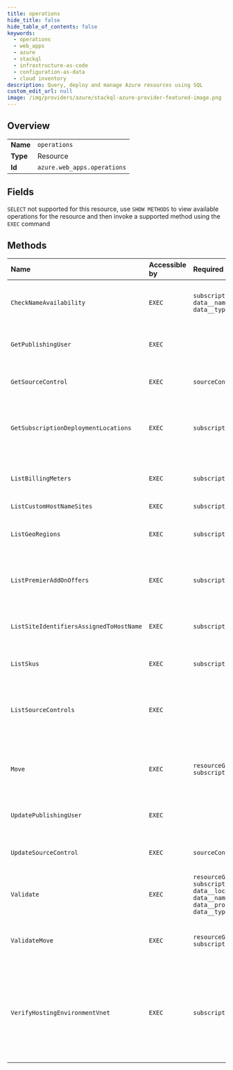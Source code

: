```yaml
---
title: operations
hide_title: false
hide_table_of_contents: false
keywords:
  - operations
  - web_apps
  - azure    
  - stackql
  - infrastructure-as-code
  - configuration-as-data
  - cloud inventory
description: Query, deploy and manage Azure resources using SQL
custom_edit_url: null
image: /img/providers/azure/stackql-azure-provider-featured-image.png
---
```

  
    

## Overview
<table><tbody>
<tr><td><b>Name</b></td><td><code>operations</code></td></tr>
<tr><td><b>Type</b></td><td>Resource</td></tr>
<tr><td><b>Id</b></td><td><code>azure.web_apps.operations</code></td></tr>
</tbody></table>

## Fields
`SELECT` not supported for this resource, use `SHOW METHODS` to view available operations for the resource and then invoke a supported method using the `EXEC` command  
## Methods
| Name | Accessible by | Required Params | Description |
|:-----|:--------------|:----------------|:------------|
| `CheckNameAvailability` | `EXEC` | `subscriptionId, data__name, data__type` | Description for Check if a resource name is available. |
| `GetPublishingUser` | `EXEC` |  | Description for Gets publishing user |
| `GetSourceControl` | `EXEC` | `sourceControlType` | Description for Gets source control token |
| `GetSubscriptionDeploymentLocations` | `EXEC` | `subscriptionId` | Description for Gets list of available geo regions plus ministamps |
| `ListBillingMeters` | `EXEC` | `subscriptionId` | Description for Gets a list of meters for a given location. |
| `ListCustomHostNameSites` | `EXEC` | `subscriptionId` |  |
| `ListGeoRegions` | `EXEC` | `subscriptionId` | Description for Get a list of available geographical regions. |
| `ListPremierAddOnOffers` | `EXEC` | `subscriptionId` | Description for List all premier add-on offers. |
| `ListSiteIdentifiersAssignedToHostName` | `EXEC` | `subscriptionId` | Description for List all apps that are assigned to a hostname. |
| `ListSkus` | `EXEC` | `subscriptionId` | Description for List all SKUs. |
| `ListSourceControls` | `EXEC` |  | Description for Gets the source controls available for Azure websites. |
| `Move` | `EXEC` | `resourceGroupName, subscriptionId` | Description for Move resources between resource groups. |
| `UpdatePublishingUser` | `EXEC` |  | Description for Updates publishing user |
| `UpdateSourceControl` | `EXEC` | `sourceControlType` | Description for Updates source control token |
| `Validate` | `EXEC` | `resourceGroupName, subscriptionId, data__location, data__name, data__properties, data__type` | Description for Validate if a resource can be created. |
| `ValidateMove` | `EXEC` | `resourceGroupName, subscriptionId` | Description for Validate whether a resource can be moved. |
| `VerifyHostingEnvironmentVnet` | `EXEC` | `subscriptionId` | Description for Verifies if this VNET is compatible with an App Service Environment by analyzing the Network Security Group rules. |
